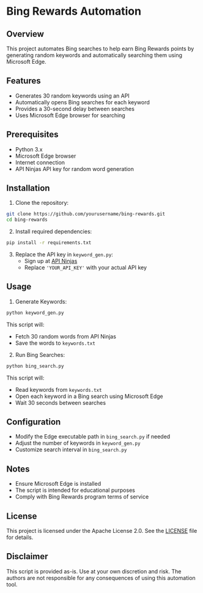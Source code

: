 # Bing Rewards Automation

## Overview
This project automates Bing searches to help earn Bing Rewards points by generating random keywords and automatically searching them using Microsoft Edge.

## Features
- Generates 30 random keywords using an API
- Automatically opens Bing searches for each keyword
- Provides a 30-second delay between searches
- Uses Microsoft Edge browser for searching

## Prerequisites
- Python 3.x
- Microsoft Edge browser
- Internet connection
- API Ninjas API key for random word generation

## Installation

1. Clone the repository:
```bash
git clone https://github.com/yourusername/bing-rewards.git
cd bing-rewards
```

2. Install required dependencies:
```bash
pip install -r requirements.txt
```

3. Replace the API key in `keyword_gen.py`:
   - Sign up at [API Ninjas](https://api-ninjas.com/)
   - Replace `'YOUR_API_KEY'` with your actual API key

## Usage

1. Generate Keywords:
```bash
python keyword_gen.py
```
This script will:
- Fetch 30 random words from API Ninjas
- Save the words to `keywords.txt`

2. Run Bing Searches:
```bash
python bing_search.py
```
This script will:
- Read keywords from `keywords.txt`
- Open each keyword in a Bing search using Microsoft Edge
- Wait 30 seconds between searches

## Configuration
- Modify the Edge executable path in `bing_search.py` if needed
- Adjust the number of keywords in `keyword_gen.py`
- Customize search interval in `bing_search.py`

## Notes
- Ensure Microsoft Edge is installed
- The script is intended for educational purposes
- Comply with Bing Rewards program terms of service

## License
This project is licensed under the Apache License 2.0. See the [LICENSE](LICENSE) file for details.

## Disclaimer
This script is provided as-is. Use at your own discretion and risk. The authors are not responsible for any consequences of using this automation tool.